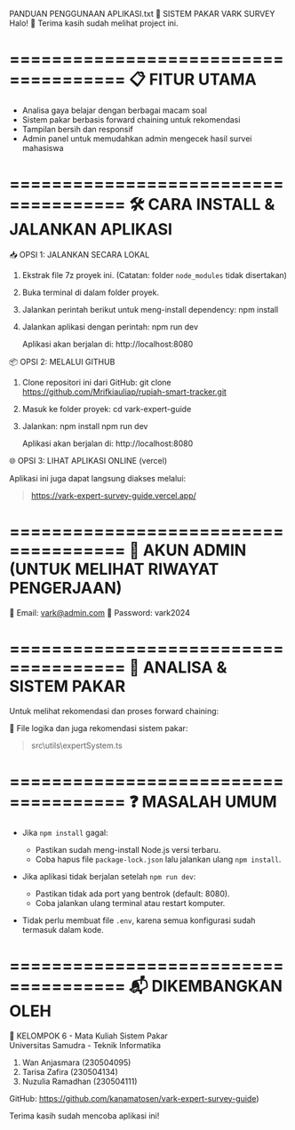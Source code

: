 PANDUAN PENGGUNAAN APLIKASI.txt
📌 SISTEM PAKAR VARK SURVEY
Halo! 👋 Terima kasih sudah melihat project ini.

=====================================
📋 FITUR UTAMA
=====================================
- Analisa gaya belajar dengan berbagai macam soal
- Sistem pakar berbasis forward chaining untuk rekomendasi
- Tampilan bersih dan responsif
- Admin panel untuk memudahkan admin mengecek hasil survei mahasiswa

=====================================
🛠️ CARA INSTALL & JALANKAN APLIKASI
=====================================

📥 OPSI 1: JALANKAN SECARA LOKAL

1. Ekstrak file 7z proyek ini.
   (Catatan: folder `node_modules` tidak disertakan)

2. Buka terminal di dalam folder proyek.

3. Jalankan perintah berikut untuk meng-install dependency:
   npm install

4. Jalankan aplikasi dengan perintah:
   npm run dev

   Aplikasi akan berjalan di:
   http://localhost:8080

📦 OPSI 2: MELALUI GITHUB

1. Clone repositori ini dari GitHub:
   git clone https://github.com/Mrifkiauliap/rupiah-smart-tracker.git

2. Masuk ke folder proyek:
   cd vark-expert-guide

3. Jalankan:
   npm install
   npm run dev

   Aplikasi akan berjalan di:
   http://localhost:8080

🌐 OPSI 3: LIHAT APLIKASI ONLINE (vercel)

Aplikasi ini juga dapat langsung diakses melalui:

> https://vark-expert-survey-guide.vercel.app/

=====================================
🔐 AKUN ADMIN (UNTUK MELIHAT RIWAYAT PENGERJAAN)
=====================================

📧 Email: vark@admin.com
🔑 Password: vark2024

=====================================
🧠 ANALISA & SISTEM PAKAR
=====================================
Untuk melihat rekomendasi dan proses forward chaining:

📄 File logika dan juga rekomendasi sistem pakar:
> src\utils\expertSystem.ts

=====================================
❓ MASALAH UMUM
=====================================
- Jika `npm install` gagal:
  - Pastikan sudah meng-install Node.js versi terbaru.
  - Coba hapus file `package-lock.json` lalu jalankan ulang `npm install`.

- Jika aplikasi tidak berjalan setelah `npm run dev`:
  - Pastikan tidak ada port yang bentrok (default: 8080).
  - Coba jalankan ulang terminal atau restart komputer.

- Tidak perlu membuat file `.env`, karena semua konfigurasi sudah termasuk dalam kode.

=====================================
📬 DIKEMBANGKAN OLEH
=====================================
💼 KELOMPOK 6 - Mata Kuliah Sistem Pakar  
Universitas Samudra - Teknik Informatika

1. Wan Anjasmara  (230504095)  
2. Tarisa Zafira  (230504134)  
3. Nuzulia Ramadhan (230504111)

GitHub: https://github.com/kanamatosen/vark-expert-survey-guide)


Terima kasih sudah mencoba aplikasi ini! 
